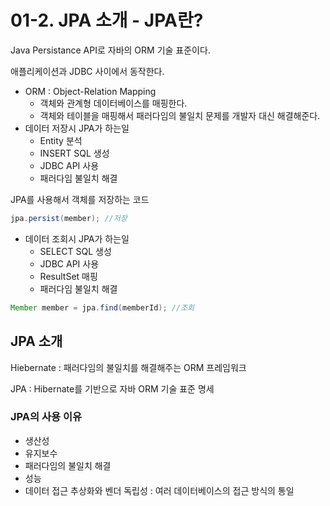 # 01-2. JPA 소개 - JPA란?

Java Persistance API로 자바의 ORM 기술 표준이다.

애플리케이션과 JDBC 사이에서 동작한다.

- ORM : Object-Relation Mapping
  - 객체와 관계형 데이터베이스를 매핑한다.
  - 객체와 테이블을 매핑해서 패러다임의 불일치 문제를 개발자 대신 해결해준다.
- 데이터 저장시 JPA가 하는일
  - Entity 분석
  - INSERT SQL 생성
  - JDBC API 사용
  - 패러다임 불일치 해결

JPA를 사용해서 객체를 저장하는 코드

```java
jpa.persist(member); //저장
```

- 데이터 조회시 JPA가 하는일
  - SELECT SQL 생성
  - JDBC API 사용
  - ResultSet 매핑
  - 패러다임 불일치 해결

```java
Member member = jpa.find(memberId); //조회
```

## JPA 소개

Hiebernate : 패러다임의 불일치를 해결해주는 ORM 프레임워크

JPA : Hibernate를 기반으로 자바 ORM 기술 표준 명세

### JPA의 사용 이유

- 생산성
- 유지보수
- 패러다임의 불일치 해결
- 성능
- 데이터 접근 추상화와 벤더 독립성 : 여러 데이터베이스의 접근 방식의 통일